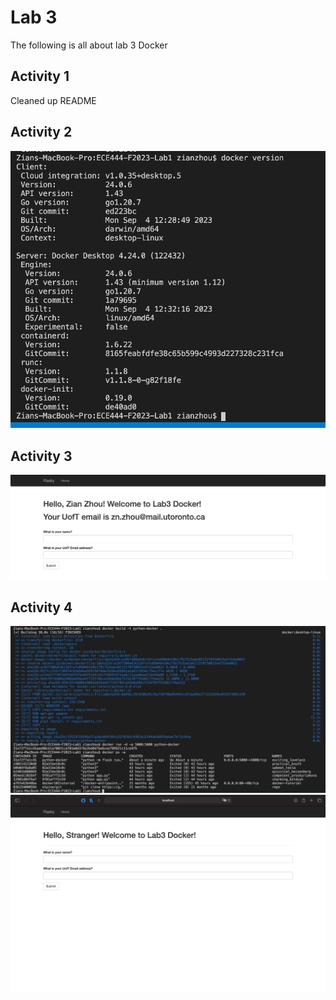 # Lab 3
The following is all about lab 3 Docker

## Activity 1
Cleaned up README

## Activity 2
![A2](screenshots/docker2.png)

## Activity 3
![A3](screenshots/docker3.png)

## Activity 4
![A4a](screenshots/docker4a.png)
![A4b](screenshots/docker4b.png)